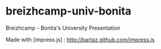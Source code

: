 breizhcamp-univ-bonita
======================

Breizhcamp - Bonita's University Presentation

Made with [impress.js] : http://bartaz.github.com/impress.js